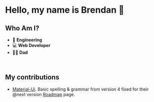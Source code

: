 # Hello, my name is Brendan 👋

## Who Am I?

- 🔧 **Engineering** 
- 💻 **Web Developer**
- 👨‍👦 **Dad**

</br>

## My contributions

- [Material-Ui](https://next.material-ui.com/). Basic spelling & grammar from version 4 fixed for their @next version [Roadmap](https://next.material-ui.com/discover-more/roadmap/) page. 
